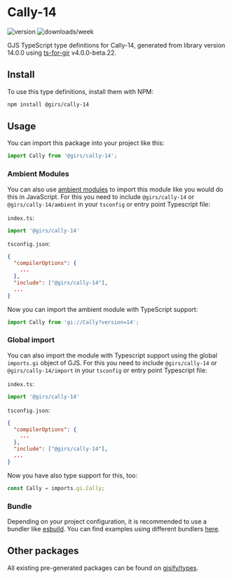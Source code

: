 
# Cally-14

![version](https://img.shields.io/npm/v/@girs/cally-14)
![downloads/week](https://img.shields.io/npm/dw/@girs/cally-14)


GJS TypeScript type definitions for Cally-14, generated from library version 14.0.0 using [ts-for-gir](https://github.com/gjsify/ts-for-gir) v4.0.0-beta.22.


## Install

To use this type definitions, install them with NPM:
```bash
npm install @girs/cally-14
```

## Usage

You can import this package into your project like this:
```ts
import Cally from '@girs/cally-14';
```

### Ambient Modules

You can also use [ambient modules](https://github.com/gjsify/ts-for-gir/tree/main/packages/cli#ambient-modules) to import this module like you would do this in JavaScript.
For this you need to include `@girs/cally-14` or `@girs/cally-14/ambient` in your `tsconfig` or entry point Typescript file:

`index.ts`:
```ts
import '@girs/cally-14'
```

`tsconfig.json`:
```json
{
  "compilerOptions": {
    ...
  },
  "include": ["@girs/cally-14"],
  ...
}
```

Now you can import the ambient module with TypeScript support: 

```ts
import Cally from 'gi://Cally?version=14';
```

### Global import

You can also import the module with Typescript support using the global `imports.gi` object of GJS.
For this you need to include `@girs/cally-14` or `@girs/cally-14/import` in your `tsconfig` or entry point Typescript file:

`index.ts`:
```ts
import '@girs/cally-14'
```

`tsconfig.json`:
```json
{
  "compilerOptions": {
    ...
  },
  "include": ["@girs/cally-14"],
  ...
}
```

Now you have also type support for this, too:

```ts
const Cally = imports.gi.Cally;
```

### Bundle

Depending on your project configuration, it is recommended to use a bundler like [esbuild](https://esbuild.github.io/). You can find examples using different bundlers [here](https://github.com/gjsify/ts-for-gir/tree/main/examples).

## Other packages

All existing pre-generated packages can be found on [gjsify/types](https://github.com/gjsify/types).

